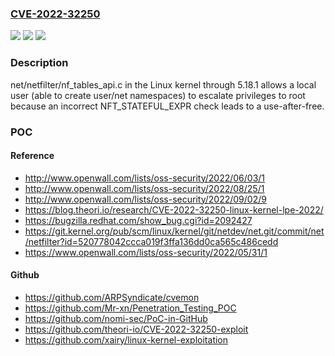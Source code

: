 ### [CVE-2022-32250](https://cve.mitre.org/cgi-bin/cvename.cgi?name=CVE-2022-32250)
![](https://img.shields.io/static/v1?label=Product&message=n%2Fa&color=blue)
![](https://img.shields.io/static/v1?label=Version&message=n%2Fa&color=blue)
![](https://img.shields.io/static/v1?label=Vulnerability&message=n%2Fa&color=brighgreen)

### Description

net/netfilter/nf_tables_api.c in the Linux kernel through 5.18.1 allows a local user (able to create user/net namespaces) to escalate privileges to root because an incorrect NFT_STATEFUL_EXPR check leads to a use-after-free.

### POC

#### Reference
- http://www.openwall.com/lists/oss-security/2022/06/03/1
- http://www.openwall.com/lists/oss-security/2022/08/25/1
- http://www.openwall.com/lists/oss-security/2022/09/02/9
- https://blog.theori.io/research/CVE-2022-32250-linux-kernel-lpe-2022/
- https://bugzilla.redhat.com/show_bug.cgi?id=2092427
- https://git.kernel.org/pub/scm/linux/kernel/git/netdev/net.git/commit/net/netfilter?id=520778042ccca019f3ffa136dd0ca565c486cedd
- https://www.openwall.com/lists/oss-security/2022/05/31/1

#### Github
- https://github.com/ARPSyndicate/cvemon
- https://github.com/Mr-xn/Penetration_Testing_POC
- https://github.com/nomi-sec/PoC-in-GitHub
- https://github.com/theori-io/CVE-2022-32250-exploit
- https://github.com/xairy/linux-kernel-exploitation

